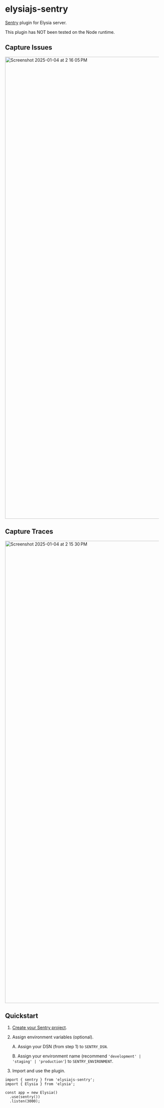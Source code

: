 # elysiajs-sentry

[Sentry](https://docs.sentry.io/) plugin for Elysia server.

This plugin has NOT been tested on the Node runtime.

## Capture Issues

<img width="1507" alt="Screenshot 2025-01-04 at 2 16 05 PM" src="https://github.com/user-attachments/assets/f8fbcc1a-c1dc-4c28-8b12-481f949e9637" />

## Capture Traces

<img width="1508" alt="Screenshot 2025-01-04 at 2 15 30 PM" src="https://github.com/user-attachments/assets/c65a3d55-1b6d-4d8b-af81-ff9331419628" />

## Quickstart

1. [Create your Sentry project](https://docs.sentry.io/product/sentry-basics/integrate-frontend/create-new-project/).
2. Assign environment variables (optional).

    A.  Assign your DSN (from step 1) to `SENTRY_DSN`.

    B.  Assign your environment name (recommend `'development' | 'staging' | 'production'`) to `SENTRY_ENVIRONMENT`.

4. Import and use the plugin.

```
import { sentry } from 'elysiajs-sentry';
import { Elysia } from 'elysia';

const app = new Elysia()
  .use(sentry())
  .listen(3000);
```
